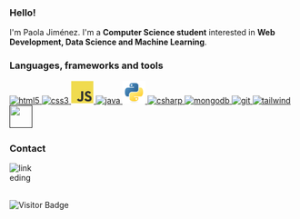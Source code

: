 <!--
**paolilla/paolilla** is a ✨ _special_ ✨ repository because its `README.md` (this file) appears on your GitHub profile.

Here are some ideas to get you started:

- 🔭 I’m currently working on ...
- 🌱 I’m currently learning ...
- 👯 I’m looking to collaborate on ...
- 🤔 I’m looking for help with ...
- 💬 Ask me about ...
- 📫 How to reach me: ...
- 😄 Pronouns: ...
- ⚡ Fun fact: ...
-->

### Hello!
I'm Paola Jiménez. I'm a **Computer Science student** interested in **Web Development, Data Science and Machine Learning**.

### Languages, frameworks and tools
<p> 
<a href="https://www.w3.org/html/" target="_blank">
  <img src="https://www.vectorlogo.zone/logos/w3_html5/w3_html5-icon.svg" alt="html5" width="40" height="40"/> 
</a>
<a href="https://www.w3schools.com/css/" target="_blank"> 
  <img src="https://www.vectorlogo.zone/logos/w3_css/w3_css-icon.svg" alt="css3" width="40" height="40"/> 
</a> 
<a href="https://developer.mozilla.org/en-US/docs/Web/JavaScript" target="_blank"> 
  <img src="https://raw.githubusercontent.com/devicons/devicon/master/icons/javascript/javascript-original.svg" alt="javascript" width="40" height="40"/> 
</a> 
<a href="https://www.java.com/en/" target="_blank"> 
  <img src="https://www.vectorlogo.zone/logos/java/java-icon.svg" alt="java" width="40" height="40"/> 
</a>
  <a href="https://www.python.org" target="_blank"> 
  <img src="https://raw.githubusercontent.com/devicons/devicon/master/icons/python/python-original.svg" alt="python" width="40" height="40"/> 
</a>
<a href="https://www.w3schools.com/cs/" target="_blank"> 
  <img src="https://cdn.worldvectorlogo.com/logos/c--4.svg" alt="csharp" width="40" height="40"/> 
</a>
<a href="https://www.mongodb.com" target="_blank"> 
  <img src="https://www.vectorlogo.zone/logos/mongodb/mongodb-icon.svg" alt="mongodb" width="40" height="40"/> 
</a>
<a href="https://git-scm.com/" target="_blank"> 
  <img src="https://www.vectorlogo.zone/logos/git-scm/git-scm-icon.svg" alt="git" width="40" height="40"/> 
</a>
<a href="https://tailwindcss.com" target="_blank"> 
  <img src="https://cdn.worldvectorlogo.com/logos/tailwind-css-2.svg" alt="tailwind" width="40" height="40"/> 
</a>

<a href="" target="_blank"> 
  <img src="" alt="" width="40" height="40"/> 
</a>

</p>

### Contact

<p> 
<a href="https://www.linkedin.com/in/paola-jimenez-torrez/" target="blank">
  <img align="left" src="https://www.vectorlogo.zone/logos/linkedin/linkedin-icon.svg" alt="linkeding" width="40" height="40"/>
</a>
</p>

<br/>
<br/>
<br/>

![Visitor Badge](https://visitor-badge.laobi.icu/badge?page_id=paolilla.paolilla)

<!-- 
<a href="https://www.linux.org/" target="_blank"> 
  <img src="https://raw.githubusercontent.com/devicons/devicon/master/icons/linux/linux-original.svg" alt="linux" width="40" height="40"/> 
</a> 
-->

